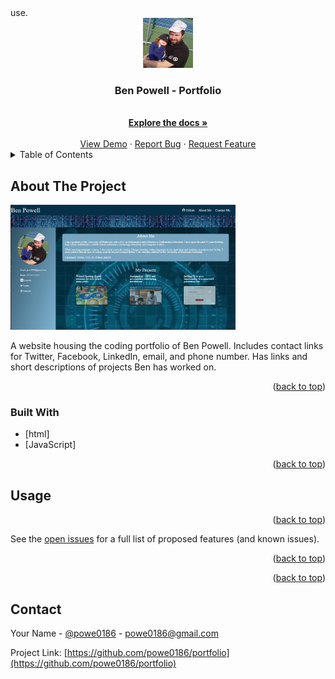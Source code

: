 <div id="top"></div>use.


<!-- PROJECT LOGO -->
<br />
<div align="center">
  <a href="#">
    <img src="assets/images/BenAndAdelina.jpg" alt="Logo" width="80" height="80">
  </a>

<h3 align="center">Ben Powell - Portfolio</h3>
    <br />
    <a href="https://github.com/powe0186/portfolio"><strong>Explore the docs »</strong></a>
    <br />
    <br />
    <a href="https://powe0186.github.io/portfolio/">View Demo</a>
    ·
    <a href="https://github.com/powe0186/portfolio/issues">Report Bug</a>
    ·
    <a href="https://github.com/powe0186/portfolio/issues">Request Feature</a>
</div>



<!-- TABLE OF CONTENTS -->
<details>
  <summary>Table of Contents</summary>
  <ol>
    <li>
      <a href="#about-the-project">About The Project</a>
      <ul>
        <li><a href="#built-with">Built With</a></li>
      </ul>
    </li>
    <li>
      <a href="#getting-started">Getting Started</a>
      <ul>
        <li><a href="#prerequisites">Prerequisites</a></li>
        <li><a href="#installation">Installation</a></li>
      </ul>
    </li>
    <li><a href="#usage">Usage</a></li>
    <li><a href="#roadmap">Roadmap</a></li>
    <li><a href="#contributing">Contributing</a></li>
    <li><a href="#license">License</a></li>
    <li><a href="#contact">Contact</a></li>
    <li><a href="#acknowledgments">Acknowledgments</a></li>
  </ol>
</details>



<!-- ABOUT THE PROJECT -->
## About The Project

<img src="assets/images/project_image.PNG" alt="image of site" height="200px">
<p>
A website housing the coding portfolio of Ben Powell. Includes contact links for Twitter, Facebook, LinkedIn, email,
and phone number. Has links and short descriptions of projects Ben has worked on.
</p>
<p align="right">(<a href="#top">back to top</a>)</p>



### Built With

* [html]
* [JavaScript]

<p align="right">(<a href="#top">back to top</a>)</p>


<!-- USAGE EXAMPLES -->
## Usage

<p align="right">(<a href="#top">back to top</a>)</p>

See the [open issues](https://github.com/github_username/repo_name/issues) for a full list of proposed features (and known issues).

<p align="right">(<a href="#top">back to top</a>)</p>


<p align="right">(<a href="#top">back to top</a>)</p>


<!-- CONTACT -->
## Contact

Your Name - [@powe0186](https://twitter.com/pow0186) - powe0186@gmail.com

Project Link: [https://github.com/powe0186/portfolio](https://github.com/powe0186/portfolio)